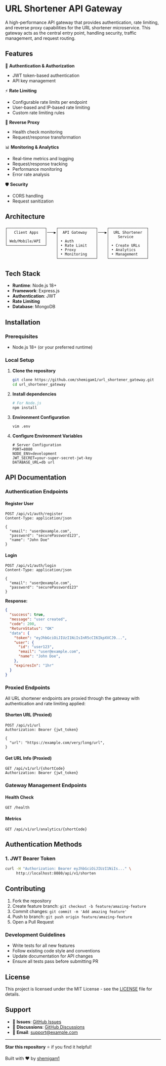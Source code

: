 # URL Shortener API Gateway

A high-performance API gateway that provides authentication, rate limiting, and reverse proxy capabilities for the URL shortener microservice. This gateway acts as the central entry point, handling security, traffic management, and request routing.

## Features

🔐 **Authentication & Authorization**

- JWT token-based authentication
- API key management

⚡ **Rate Limiting**

- Configurable rate limits per endpoint
- User-based and IP-based rate limiting
- Custom rate limiting rules

🔄 **Reverse Proxy**

- Health check monitoring
- Request/response transformation

📊 **Monitoring & Analytics**

- Real-time metrics and logging
- Request/response tracking
- Performance monitoring
- Error rate analysis

🛡️ **Security**

- CORS handling
- Request sanitization

## Architecture

```
┌─────────────────┐    ┌─────────────────┐    ┌─────────────────┐
│   Client Apps   │───▶│  API Gateway    │───▶│  URL Shortener  │
│                 │    │                 │    │    Service      │
│ Web/Mobile/API  │    │ • Auth          │    │                 │
└─────────────────┘    │ • Rate Limit    │    │ • Create URLs   │
                       │ • Proxy         │    │ • Analytics     │
                       │ • Monitoring    │    │ • Management    │
                       └─────────────────┘    └─────────────────┘
```

## Tech Stack

- **Runtime**: Node.js 18+
- **Framework**: Express.js
- **Authentication**: JWT
- **Rate Limiting**
- **Database**: MongoDB

## Installation

### Prerequisites

- Node.js 18+ (or your preferred runtime)

### Local Setup

1. **Clone the repository**

   ```bash
   git clone https://github.com/shemigam1/url_shortener_gateway.git
   cd url_shortener_gateway
   ```

2. **Install dependencies**

   ```bash
   # For Node.js
   npm install
   ```

3. **Environment Configuration**

   ```bash
   vim .env
   ```

4. **Configure Environment Variables**
   ```env
   # Server Configuration
   PORT=8080
   NODE_ENV=development
   JWT_SECRET=your-super-secret-jwt-key
   DATABASE_URL=db url
   ```

## API Documentation

### Authentication Endpoints

#### Register User

```http
POST /api/v1/auth/register
Content-Type: application/json

{
  "email": "user@example.com",
  "password": "securePassword123",
  "name": "John Doe"
}
```

#### Login

```http
POST /api/v1/auth/login
Content-Type: application/json

{
  "email": "user@example.com",
  "password": "securePassword123"
}
```

**Response:**

```json
{
  "success": true,
  "message": "user created",
  "code": 200,
  "ReturnStatus": "OK"
  "data": {
    "token": "eyJhbGciOiJIUzI1NiIsInR5cCI6IkpXVCJ9...",
    "user": {
      "id": "user123",
      "email": "user@example.com",
      "name": "John Doe",
    },
    "expiresIn": "1hr"
  }
}
```

### Proxied Endpoints

All URL shortener endpoints are proxied through the gateway with authentication and rate limiting applied:

#### Shorten URL (Proxied)

```http
POST /api/v1/url
Authorization: Bearer {jwt_token}

{
  "url": "https://example.com/very/long/url",
}
```

#### Get URL Info (Proxied)

```http
GET /api/v1/url/{shortCode}
Authorization: Bearer {jwt_token}
```

### Gateway Management Endpoints

#### Health Check

```http
GET /health
```

#### Metrics

```http
GET /api/v1/url/analytics/{shortCode}
```

## Authentication Methods

### 1. JWT Bearer Token

```bash
curl -H "Authorization: Bearer eyJhbGciOiJIUzI1NiIs..." \
     http://localhost:8080/api/v1/shorten
```

## Contributing

1. Fork the repository
2. Create feature branch: `git checkout -b feature/amazing-feature`
3. Commit changes: `git commit -m 'Add amazing feature'`
4. Push to branch: `git push origin feature/amazing-feature`
5. Open a Pull Request

### Development Guidelines

- Write tests for all new features
- Follow existing code style and conventions
- Update documentation for API changes
- Ensure all tests pass before submitting PR

## License

This project is licensed under the MIT License - see the [LICENSE](LICENSE) file for details.

## Support

- 🐛 **Issues**: [GitHub Issues](https://github.com/shemigam1/url_shortener_gateway/issues)
- 💬 **Discussions**: [GitHub Discussions](https://github.com/shemigam1/url_shortener_gateway/discussions)
- 📧 **Email**: support@example.com

---

**Star this repository** ⭐ if you find it helpful!

Built with ❤️ by [shemigam1](https://github.com/shemigam1)
